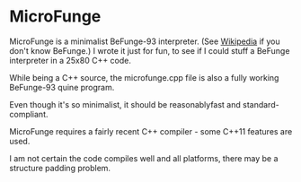 MicroFunge
===

MicroFunge is a minimalist BeFunge-93 interpreter.
(See [Wikipedia](https://en.wikipedia.org/wiki/Befunge) if you don't know BeFunge.)
I wrote it just for fun, to see if I could stuff a BeFunge interpreter in a 25x80 C++ code.

While being a C++ source, the microfunge.cpp file is also a fully working BeFunge-93 quine program.

Even though it's so minimalist, it should be reasonablyfast and standard-compliant.

MicroFunge requires a fairly recent C++ compiler - some C++11 features are used.

I am not certain the code compiles well and all platforms, there may be a structure
padding problem.
